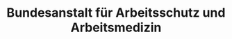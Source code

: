 ---
layout: sub-page
title: Bundesanstalt für Arbeitsschutz und Arbeitsmedizin
category: showcases
summary: "Online Portal for Risk Assessment in Germany"
---
